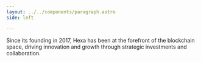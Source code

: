 ```yaml
---
layout: ../../components/paragraph.astro
side: left

---
```


Since its founding in 2017, Hexa has been at the forefront of the blockchain space, driving innovation and growth through strategic investments and collaboration.